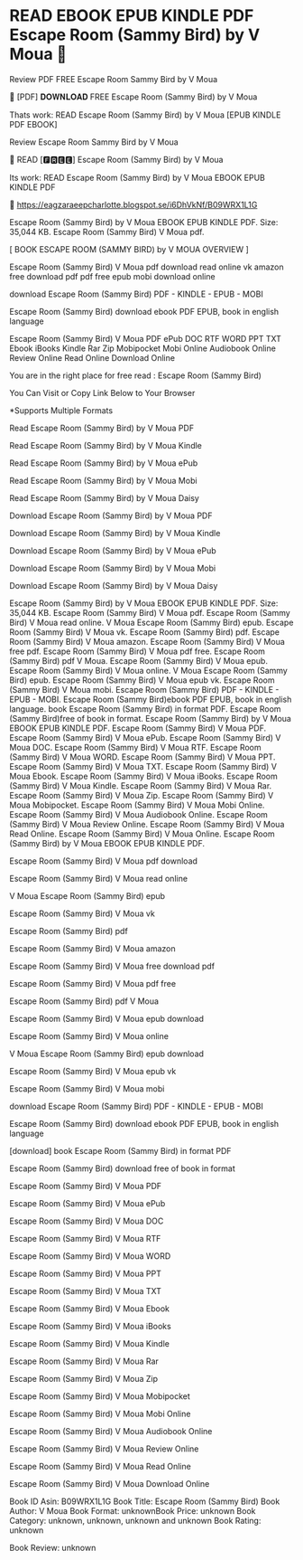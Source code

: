 # READ EBOOK EPUB KINDLE PDF Escape Room (Sammy Bird) by  V Moua 📙
Review PDF FREE Escape Room Sammy Bird by V Moua

📌 [PDF] 𝐃𝐎𝐖𝐍𝐋𝐎𝐀𝐃 FREE Escape Room (Sammy Bird) by V Moua

Thats work: READ Escape Room (Sammy Bird) by V Moua [EPUB KINDLE PDF EBOOK]


Review Escape Room Sammy Bird by V Moua

📙 READ [🅵🆁🅴🅴] Escape Room (Sammy Bird) by V Moua

Its work: READ Escape Room (Sammy Bird) by V Moua EBOOK EPUB KINDLE PDF



📢 https://eagzaraeepcharlotte.blogspot.se/i6DhVkNf/B09WRX1L1G



Escape Room (Sammy Bird) by V Moua EBOOK EPUB KINDLE PDF. Size: 35,044 KB. Escape Room (Sammy Bird) V Moua pdf.

[ BOOK ESCAPE ROOM (SAMMY BIRD) by V MOUA OVERVIEW ]

Escape Room (Sammy Bird) V Moua pdf download read online vk amazon free download pdf pdf free epub mobi download online

download Escape Room (Sammy Bird) PDF - KINDLE - EPUB - MOBI

Escape Room (Sammy Bird) download ebook PDF EPUB, book in english language

Escape Room (Sammy Bird) V Moua PDF ePub DOC RTF WORD PPT TXT Ebook iBooks Kindle Rar Zip Mobipocket Mobi Online Audiobook Online Review Online Read Online Download Online

You are in the right place for free read : Escape Room (Sammy Bird)

You Can Visit or Copy Link Below to Your Browser

*Supports Multiple Formats


Read Escape Room (Sammy Bird) by V Moua PDF

Read Escape Room (Sammy Bird) by V Moua Kindle

Read Escape Room (Sammy Bird) by V Moua ePub

Read Escape Room (Sammy Bird) by V Moua Mobi

Read Escape Room (Sammy Bird) by V Moua Daisy

Download Escape Room (Sammy Bird) by V Moua PDF

Download Escape Room (Sammy Bird) by V Moua Kindle

Download Escape Room (Sammy Bird) by V Moua ePub

Download Escape Room (Sammy Bird) by V Moua Mobi

Download Escape Room (Sammy Bird) by V Moua Daisy

Escape Room (Sammy Bird) by V Moua EBOOK EPUB KINDLE PDF. Size: 35,044 KB. Escape Room (Sammy Bird) V Moua pdf. Escape Room (Sammy Bird) V Moua read online. V Moua Escape Room (Sammy Bird) epub. Escape Room (Sammy Bird) V Moua vk. Escape Room (Sammy Bird) pdf. Escape Room (Sammy Bird) V Moua amazon. Escape Room (Sammy Bird) V Moua free pdf. Escape Room (Sammy Bird) V Moua pdf free. Escape Room (Sammy Bird) pdf V Moua. Escape Room (Sammy Bird) V Moua epub. Escape Room (Sammy Bird) V Moua online. V Moua Escape Room (Sammy Bird) epub. Escape Room (Sammy Bird) V Moua epub vk. Escape Room (Sammy Bird) V Moua mobi. Escape Room (Sammy Bird) PDF - KINDLE - EPUB - MOBI. Escape Room (Sammy Bird)ebook PDF EPUB, book in english language. book Escape Room (Sammy Bird) in format PDF. Escape Room (Sammy Bird)free of book in format. Escape Room (Sammy Bird) by V Moua EBOOK EPUB KINDLE PDF. Escape Room (Sammy Bird) V Moua PDF. Escape Room (Sammy Bird) V Moua ePub. Escape Room (Sammy Bird) V Moua DOC. Escape Room (Sammy Bird) V Moua RTF. Escape Room (Sammy Bird) V Moua WORD. Escape Room (Sammy Bird) V Moua PPT. Escape Room (Sammy Bird) V Moua TXT. Escape Room (Sammy Bird) V Moua Ebook. Escape Room (Sammy Bird) V Moua iBooks. Escape Room (Sammy Bird) V Moua Kindle. Escape Room (Sammy Bird) V Moua Rar. Escape Room (Sammy Bird) V Moua Zip. Escape Room (Sammy Bird) V Moua Mobipocket. Escape Room (Sammy Bird) V Moua Mobi Online. Escape Room (Sammy Bird) V Moua Audiobook Online. Escape Room (Sammy Bird) V Moua Review Online. Escape Room (Sammy Bird) V Moua Read Online. Escape Room (Sammy Bird) V Moua Online. Escape Room (Sammy Bird) by V Moua EBOOK EPUB KINDLE PDF.

Escape Room (Sammy Bird) V Moua pdf download

Escape Room (Sammy Bird) V Moua read online

V Moua Escape Room (Sammy Bird) epub

Escape Room (Sammy Bird) V Moua vk

Escape Room (Sammy Bird) pdf

Escape Room (Sammy Bird) V Moua amazon

Escape Room (Sammy Bird) V Moua free download pdf

Escape Room (Sammy Bird) V Moua pdf free

Escape Room (Sammy Bird) pdf V Moua

Escape Room (Sammy Bird) V Moua epub download

Escape Room (Sammy Bird) V Moua online

V Moua Escape Room (Sammy Bird) epub download

Escape Room (Sammy Bird) V Moua epub vk

Escape Room (Sammy Bird) V Moua mobi

download Escape Room (Sammy Bird) PDF - KINDLE - EPUB - MOBI

Escape Room (Sammy Bird) download ebook PDF EPUB, book in english language

[download] book Escape Room (Sammy Bird) in format PDF

Escape Room (Sammy Bird) download free of book in format

Escape Room (Sammy Bird) V Moua PDF

Escape Room (Sammy Bird) V Moua ePub

Escape Room (Sammy Bird) V Moua DOC

Escape Room (Sammy Bird) V Moua RTF

Escape Room (Sammy Bird) V Moua WORD

Escape Room (Sammy Bird) V Moua PPT

Escape Room (Sammy Bird) V Moua TXT

Escape Room (Sammy Bird) V Moua Ebook

Escape Room (Sammy Bird) V Moua iBooks

Escape Room (Sammy Bird) V Moua Kindle

Escape Room (Sammy Bird) V Moua Rar

Escape Room (Sammy Bird) V Moua Zip

Escape Room (Sammy Bird) V Moua Mobipocket

Escape Room (Sammy Bird) V Moua Mobi Online

Escape Room (Sammy Bird) V Moua Audiobook Online

Escape Room (Sammy Bird) V Moua Review Online

Escape Room (Sammy Bird) V Moua Read Online

Escape Room (Sammy Bird) V Moua Download Online

Book ID Asin: B09WRX1L1G
Book Title: Escape Room (Sammy Bird)
Book Author: V Moua
Book Format: unknownBook Price: unknown
Book Category: unknown, unknown, unknown and unknown
Book Rating: unknown

Book Review: unknown
